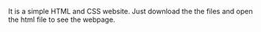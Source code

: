 It is a simple HTML and CSS website. Just download the the files and open the html file to see the webpage.
